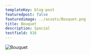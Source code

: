 ```yaml
---
templateKey: blog-post
featuredpost: false
featuredimage: ../assets/Bouquet.png
title: Bouquet
description: Special
testfield: 916
---
```

![Bouquet](../assets/Bouquet.png)